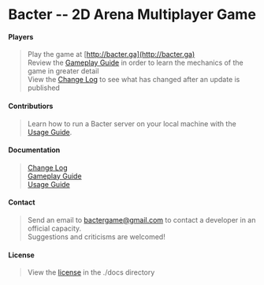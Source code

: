 # Bacter -- 2D Arena Multiplayer Game

#### Players
> Play the game at [http://bacter.ga](http://bacter.ga)<br/>
> Review the [Gameplay Guide](./docs/gameplay.md) in order to learn the mechanics of the game in greater detail<br/>
> View the [Change Log](./docs/changelog.md) to see what has changed after an update is published<br/>

#### Contributiors
> Learn how to run a Bacter server on your local machine with the [Usage Guide](./docs/usage.md).<br/>

#### Documentation
> [Change Log](./docs/changelog.md)<br/>
> [Gameplay Guide](./docs/gameplay.md)<br/>
> [Usage Guide](./docs/usage.md)<br/>

#### Contact
> Send an email to bactergame@gmail.com to contact a developer in an official capacity.<br/>
> Suggestions and criticisms are welcomed!<br/>

#### License
> View the [license](./docs/LICENSE) in the ./docs directory
